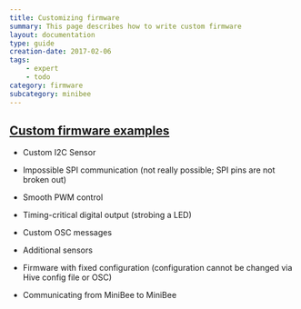 ```yaml
---
title: Customizing firmware
summary: This page describes how to write custom firmware
layout: documentation
type: guide
creation-date: 2017-02-06
tags: 
    - expert
    - todo
category: firmware
subcategory: minibee
---
```



[Custom firmware examples](https://docs.sensestage.eu/customizing-the-minibee-firmware)
------------------------

* Custom I2C Sensor
* Impossible SPI communication (not really possible; SPI pins are not broken out)
* Smooth PWM control
* Timing-critical digital output (strobing a LED)
* Custom OSC messages
* Additional sensors


* Firmware with fixed configuration (configuration cannot be changed via Hive config file or OSC)
* Communicating from MiniBee to MiniBee